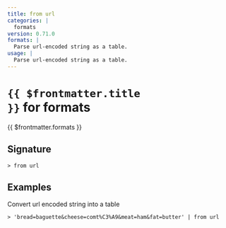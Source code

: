 ```yaml
---
title: from url
categories: |
  formats
version: 0.71.0
formats: |
  Parse url-encoded string as a table.
usage: |
  Parse url-encoded string as a table.
---
```


# <code>{{ $frontmatter.title }}</code> for formats

<div class='command-title'>{{ $frontmatter.formats }}</div>

## Signature

```> from url ```

## Examples

Convert url encoded string into a table
```shell
> 'bread=baguette&cheese=comt%C3%A9&meat=ham&fat=butter' | from url
```
